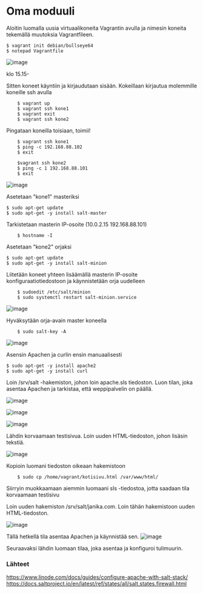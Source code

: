 # Oma moduuli

Aloitin luomalla uusia virtuaalikoneita Vagrantin avulla ja nimesin koneita tekemällä muutoksia Vagrantfileen.

    $ vagrant init debian/bullseye64
    $ notepad Vagrantfile

![image](https://github.com/bhd471/Palvelinten-hallinta/assets/148760837/55f5ad65-dfb5-4f67-b9f1-7de58489dc25)

klo 15.15-

Sitten koneet käyntiin ja kirjaudutaan sisään. Kokeillaan kirjautua molemmille koneille ssh avulla

        $ vagrant up
        $ vagrant ssh kone1
        $ vagrant exit
        $ vagrant ssh kone2
        
Pingataan koneilla toisiaan, toimii!

        $ vagrant ssh kone1
        $ ping -c 192.168.88.102
        $ exit

        $vagrant ssh kone2
        $ ping -c 1 192.168.88.101
        $ exit

![image](https://github.com/bhd471/Palvelinten-hallinta/assets/148760837/06365af0-5754-4c5c-a3ff-08a8467460a1)

Asetetaan "kone1" masteriksi

    $ sudo apt-get update
    $ sudo apt-get -y install salt-master

Tarkistetaan masterin IP-osoite (10.0.2.15 192.168.88.101)

        $ hostname -I

Asetetaan "kone2" orjaksi

    $ sudo apt-get update
    $ sudo apt-get -y install salt-minion

Liitetään koneet yhteen lisäämällä masterin IP-osoite konfiguraatiotiedostoon ja käynnistetään orja uudelleen

        $ sudoedit /etc/salt/minion
        $ sudo systemctl restart salt-minion.service
    
![image](https://github.com/bhd471/Palvelinten-hallinta/assets/148760837/77779403-3935-4a0d-914a-079fcb482188)

Hyväksytään orja-avain master koneella

        $ sudo salt-key -A

![image](https://github.com/bhd471/Palvelinten-hallinta/assets/148760837/89657170-6045-45f8-826f-7f8621574d4d)

Asensin Apachen ja curlin ensin manuaalisesti

    $ sudo apt-get -y install apache2
    $ sudo apt-get -y install curl

Loin /srv/salt -hakemiston, johon loin apache.sls tiedoston. Luon tilan, joka asentaa Apachen ja tarkistaa, että weppipalvelin on päällä.

![image](https://github.com/bhd471/Palvelinten-hallinta/assets/148760837/efddda4d-02b4-4af5-9703-c16ae4ca688a)

![image](https://github.com/bhd471/Palvelinten-hallinta/assets/148760837/ce14c453-e5df-40cd-8eae-1d3b0ec8e409)

![image](https://github.com/bhd471/Palvelinten-hallinta/assets/148760837/35df1216-9b60-4334-be6d-b86abaa7ed64)

Lähdin korvaamaan testisivua. Loin uuden HTML-tiedoston, johon lisäsin tekstiä.


![image](https://github.com/bhd471/Palvelinten-hallinta/assets/148760837/5ae460fc-401c-4fb7-92bb-fe8b2e498c06)

Kopioin luomani tiedoston oikeaan hakemistoon

        $ sudo cp /home/vagrant/kotisivu.html /var/www/html/

Siirryin muokkaamaan aiemmin luomaani sls -tiedostoa, jotta saadaan tila korvaamaan testisivu

Loin uuden hakemiston /srv/salt/janika.com. Loin tähän hakemistoon uuden HTML-tiedoston. 

![image](https://github.com/bhd471/Palvelinten-hallinta/assets/148760837/5d9cc730-ccee-4fe4-baf5-7c2879756787)

Tällä hetkellä tila asentaa Apachen ja käynnistää sen.
![image](https://github.com/bhd471/Palvelinten-hallinta/assets/148760837/2324f023-f226-4275-8e2f-c32f794d2ef3)

Seuraavaksi lähdin luomaan tilaa, joka asentaa ja konfiguroi tulimuurin.


### Lähteet

https://www.linode.com/docs/guides/configure-apache-with-salt-stack/
https://docs.saltproject.io/en/latest/ref/states/all/salt.states.firewall.html
